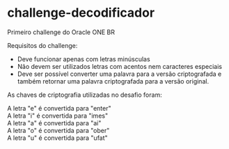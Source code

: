 # challenge-decodificador

Primeiro challenge do Oracle ONE BR

Requisitos do challenge:
- Deve funcionar apenas com letras minúsculas
- Não devem ser utilizados letras com acentos nem caracteres especiais
- Deve ser possível converter uma palavra para a versão criptografada e também retornar uma palavra criptografada para a versão original.

As chaves de criptografia utilizadas no desafio foram:

A letra "e" é convertida para "enter" <br>
A letra "i" é convertida para "imes"  <br>
A letra "a" é convertida para "ai"  <br>
A letra "o" é convertida para "ober" <br>
A letra "u" é convertida para "ufat"

